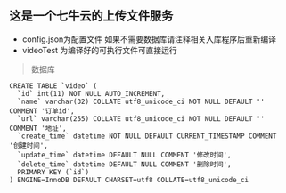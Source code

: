## 这是一个七牛云的上传文件服务

- config.json为配置文件 如果不需要数据库请注释相关入库程序后重新编译
- videoTest 为编译好的可执行文件可直接运行

> 数据库

```mysql
CREATE TABLE `video` (
  `id` int(11) NOT NULL AUTO_INCREMENT,
  `name` varchar(32) COLLATE utf8_unicode_ci NOT NULL DEFAULT '' COMMENT '订单id',
  `url` varchar(255) COLLATE utf8_unicode_ci NOT NULL DEFAULT '' COMMENT '地址',
  `create_time` datetime NOT NULL DEFAULT CURRENT_TIMESTAMP COMMENT '创建时间',
  `update_time` datetime DEFAULT NULL COMMENT '修改时间',
  `delete_time` datetime DEFAULT NULL COMMENT '删除时间',
  PRIMARY KEY (`id`)
) ENGINE=InnoDB DEFAULT CHARSET=utf8 COLLATE=utf8_unicode_ci
```